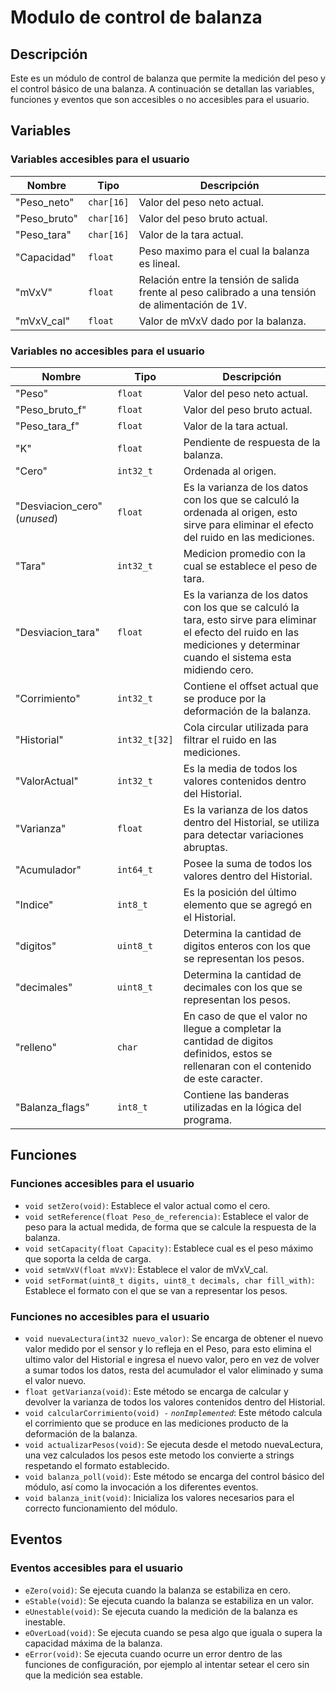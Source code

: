 # Modulo de control de balanza

## Descripción
Este es un módulo de control de balanza que permite la medición del peso y el control básico de una balanza. A continuación se detallan las variables, funciones y eventos que son accesibles o no accesibles para el usuario.

## Variables

### Variables accesibles para el usuario

Nombre | Tipo | Descripción
-------|------|-------------
"Peso_neto" | `char[16]` | Valor del peso neto actual.
"Peso_bruto" | `char[16]` | Valor del peso bruto actual.
"Peso_tara" | `char[16]` | Valor de la tara actual.
"Capacidad" | `float` | Peso maximo para el cual la balanza es lineal.
"mVxV" | `float` | Relación entre la tensión de salida frente al peso calibrado a una tensión de alimentación de 1V.
"mVxV_cal" | `float` | Valor de mVxV dado por la balanza.

### Variables no accesibles para el usuario

Nombre | Tipo | Descripción
-------|------|-------------
"Peso" | `float` | Valor del peso neto actual.
"Peso_bruto_f" | `float` | Valor del peso bruto actual.
"Peso_tara_f" | `float` | Valor de la tara actual.
"K" | `float` | Pendiente de respuesta de la balanza.
"Cero" | `int32_t` | Ordenada al origen.
"Desviacion_cero" (*unused*) | `float` | Es la varianza de los datos con los que se calculó la ordenada al origen, esto sirve para eliminar el efecto del ruido en las mediciones.
"Tara" | `int32_t` | Medicion promedio con la cual se establece el peso de tara.
"Desviacion_tara" | `float` | Es la varianza de los datos con los que se calculó la tara, esto sirve para eliminar el efecto del ruido en las mediciones y determinar cuando el sistema esta midiendo cero.
"Corrimiento" | `int32_t` | Contiene el offset actual que se produce por la deformación de la balanza.
"Historial" | `int32_t[32]` | Cola circular utilizada para filtrar el ruido en las mediciones. 
"ValorActual" | `int32_t` | Es la media de todos los valores contenidos dentro del Historial.
"Varianza" | `float` | Es la varianza de los datos dentro del Historial, se utiliza para detectar variaciones abruptas.
"Acumulador" | `int64_t` | Posee la suma de todos los valores dentro del Historial.
"Indice" | `int8_t` | Es la posición del último elemento que se agregó en el Historial.
"digitos" | `uint8_t` | Determina la cantidad de digitos enteros con los que se representan los pesos.
"decimales" | `uint8_t` | Determina la cantidad de decimales con los que se representan los pesos.
"relleno" | `char` | En caso de que el valor no llegue a completar la cantidad de digitos definidos, estos se rellenaran con el contenido de este caracter.
"Balanza_flags" | `int8_t` | Contiene las banderas utilizadas en la lógica del programa.

## Funciones

### Funciones accesibles para el usuario

- `void setZero(void)`: Establece el valor actual como el cero.
- `void setReference(float Peso_de_referencia)`: Establece el valor de peso para la actual medida, de forma que se calcule la respuesta de la balanza.
- `void setCapacity(float Capacity)`: Establece cual es el peso máximo que soporta la celda de carga.
- `void setmVxV(float mVxV)`: Establece el valor de mVxV_cal.
- `void setFormat(uint8_t digits, uint8_t decimals, char fill_with)`: Establece el formato con el que se van a representar los pesos.
  
### Funciones no accesibles para el usuario
 
- `void nuevaLectura(int32 nuevo_valor)`: Se encarga de obtener el nuevo valor medido por el sensor y lo refleja en el Peso, para esto elimina el ultimo valor del Historial e ingresa el nuevo valor, pero en vez de volver a sumar todos los datos, resta del acumulador el valor eliminado y suma el valor nuevo.
- `float getVarianza(void)`: Este método se encarga de calcular y devolver la varianza de todos los valores contenidos dentro del Historial.
- `void calcularCorrimiento(void) -` *`nonImplemented`*: Este método calcula el corrimiento que se produce en las mediciones producto de la deformación de la balanza.
- `void actualizarPesos(void)`: Se ejecuta desde el metodo nuevaLectura, una vez calculados los pesos este metodo los convierte a strings respetando el formato establecido.
- `void balanza_poll(void)`: Este método se encarga del control básico del módulo, así como la invocación a los diferentes eventos.
- `void balanza_init(void)`: Inicializa los valores necesarios para el correcto funcionamiento del módulo.

## Eventos

### Eventos accesibles para el usuario

- `eZero(void)`: Se ejecuta cuando la balanza se estabiliza en cero.
- `eStable(void)`: Se ejecuta cuando la balanza se estabiliza en un valor.
- `eUnestable(void)`: Se ejecuta cuando la medición de la balanza es inestable.
- `eOverLoad(void)`: Se ejecuta cuando se pesa algo que iguala o supera la capacidad máxima de la balanza.
- `eError(void)`: Se ejecuta cuando ocurre un error dentro de las funciones de configuración, por ejemplo al intentar setear el cero sin que la medición sea estable.
